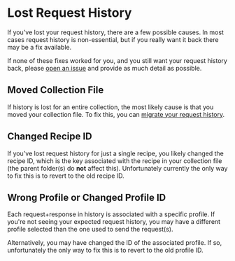 # Lost Request History

If you've lost your request history, there are a few possible causes. In most cases request history is non-essential, but if you really want it back there may be a fix available.

If none of these fixes worked for you, and you still want your request history back, please [open an issue](https://github.com/LucasPickering/slumber/issues/new) and provide as much detail as possible.

## Moved Collection File

If history is lost for an entire collection, the most likely cause is that you moved your collection file. To fix this, you can [migrate your request history](../user_guide/database.md#migrating-collections).

## Changed Recipe ID

If you've lost request history for just a single recipe, you likely changed the recipe ID, which is the key associated with the recipe in your collection file (the parent folder(s) do **not** affect this). Unfortunately currently the only way to fix this is to revert to the old recipe ID.

## Wrong Profile or Changed Profile ID

Each request+response in history is associated with a specific profile. If you're not seeing your expected request history, you may have a different profile selected than the one used to send the request(s).

Alternatively, you may have changed the ID of the associated profile. If so, unfortunately the only way to fix this is to revert to the old profile ID.
